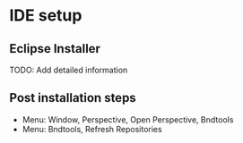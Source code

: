 # IDE setup

## Eclipse Installer

TODO: Add detailed information

## Post installation steps

* Menu: Window, Perspective, Open Perspective, Bndtools
* Menu: Bndtools, Refresh Repositories